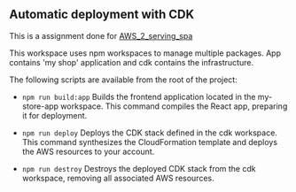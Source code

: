 ## Automatic deployment with CDK

This is a assignment done for [AWS_2_serving_spa](https://github.com/rolling-scopes-school/aws/blob/main/aws-developer/02_serving_spa/task.md) 


This workspace uses npm workspaces to manage multiple packages. App contains 'my shop' application and cdk contains the infrastructure.


The following scripts are available from the root of the project:

- `npm run build:app`
    Builds the frontend application located in the my-store-app workspace. This command compiles the React app, preparing it for deployment.

- `npm run deploy`
    Deploys the CDK stack defined in the cdk workspace. This command synthesizes the CloudFormation template and deploys the AWS resources to your account.

- `npm run destroy`
    Destroys the deployed CDK stack from the cdk workspace, removing all associated AWS resources.


